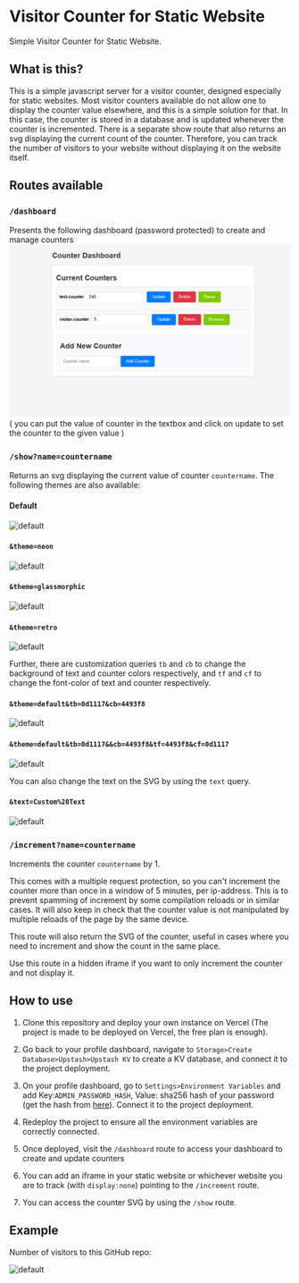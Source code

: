 # Visitor Counter for Static Website

Simple Visitor Counter for Static Website.

## What is this?

This is a simple javascript server for a visitor counter, designed especially for static websites. Most visitor counters available do not allow one to display the counter value elsewhere, and this is a simple solution for that. In this case, the counter is stored in a database and is updated whenever the counter is incremented. There is a separate show route that also returns an svg displaying the current count of the counter. Therefore, you can track the number of visitors to your website without displaying it on the website itself.

## Routes available

### `/dashboard`

Presents the following dashboard (password protected) to create and manage counters
![1730314101182](image/readme/1730314101182.png)( you can put the value of counter in the textbox and click on update to set the counter to the given value )

### `/show?name=countername`

Returns an svg displaying the current value of counter `countername`.
The following themes are also available:

#### Default

![default](https://visitor-counter-adithyarao3103.vercel.app/sample-show)

#### `&theme=neon`

![default](https://visitor-counter-adithyarao3103.vercel.app/sample-show?theme=neon)

#### `&theme=glassmorphic`

![default](https://visitor-counter-adithyarao3103.vercel.app/sample-show?theme=glassmorphic)

#### `&theme=retro`

![default](https://visitor-counter-adithyarao3103.vercel.app/sample-show?theme=retro)

Further, there are customization queries `tb` and `cb` to change the background of text and counter colors respectively, and `tf` and `cf` to change the font-color of text and counter respectively.

#### `&theme=default&tb=0d1117&cb=4493f8`

![default](https://visitor-counter-adithyarao3103.vercel.app/sample-show?theme=default&tb=0d1117&cb=4493f8)

#### `&theme=default&tb=0d1117&&cb=4493f8&tf=4493f8&cf=0d1117`

![default](https://visitor-counter-adithyarao3103.vercel.app/sample-show?theme=default&tb=0d1117&cb=4493f8&tf=4493f8&cf=0d1117)

You can also change the text on the SVG by using the `text` query.

#### `&text=Custom%20Text`

![default](https://visitor-counter-adithyarao3103.vercel.app/sample-show?theme=default&text=Custom%20Text)

### `/increment?name=countername`

Increments the counter `countername` by 1.

This comes with a multiple request protection, so you can't increment the counter more than once in a window of 5 minutes, per ip-address. This is to prevent spamming of increment by some compilation reloads or in similar cases. It will also keep in check that the counter value is not manipulated by multiple reloads of the page by the same device.

This route will also return the SVG of the counter, useful in cases where you need to increment and show the count in the same place.

Use this route in a hidden iframe if you want to only increment the counter and not display it.

## How to use

1. Clone this repository and deploy your own instance on Vercel (The project is made to be deployed on Vercel, the free plan is enough).

2. Go back to your profile dashboard, navigate to `Storage>Create Database>Upstash>Upstash KV` to create a KV database, and connect it to the project deployment.

3. On your profile dashboard, go to `Settings>Environment Variables` and add Key:`ADMIN_PASSWORD_HASH`, Value: sha256 hash of your password (get the hash from [here](https://emn178.github.io/online-tools/sha256.html)). Connect it to the project deployment.

4. Redeploy the project to ensure all the environment variables are correctly connected.  

5. Once deployed, visit the `/dashboard` route to access your dashboard to create and update counters

6. You can add an iframe in your static website or whichever website you are to track (with `display:none`) pointing to the `/increment` route.

7. You can access the counter SVG by using the `/show` route.

## Example

Number of visitors to this GitHub repo:

![default](https://visitor-counter-adithyarao3103.vercel.app/increment?name=visitor-counter&theme=retro)
